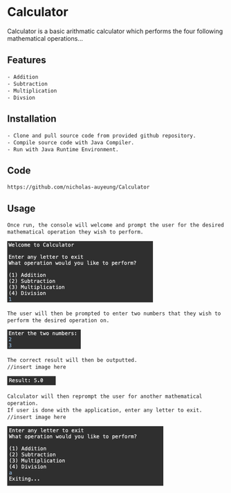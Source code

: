 # Calculator

Calculator is a basic arithmatic calculator which performs the four following mathematical operations...

## Features
	- Addition
	- Subtraction
	- Multiplication
	- Divsion

## Installation
	
	- Clone and pull source code from provided github repository.
	- Compile source code with Java Compiler.
	- Run with Java Runtime Environment.

## Code
	https://github.com/nicholas-auyeung/Calculator

## Usage
	Once run, the console will welcome and prompt the user for the desired mathematical operation they wish to perform.
![](screenshots/welcome.png)	

	The user will then be prompted to enter two numbers that they wish to perform the desired operation on.
![](screenshots/two_num.png)

	The correct result will then be outputted.
	//insert image here
![](screenshots/result.png)

	Calculator will then reprompt the user for another mathematical operation.
	If user is done with the application, enter any letter to exit.
	//insert image here
![](screenshots/exit.png)
